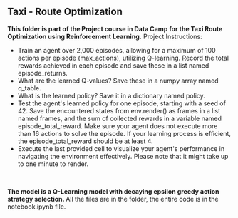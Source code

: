## Taxi - Route Optimization
<b>This folder is part of the Project course in Data Camp for the Taxi Route Optimization using Reinforcement Learning.</b>
Project Instructions:
- Train an agent over 2,000 episodes, allowing for a maximum of 100 actions per episode (max_actions), utilizing Q-learning. Record the total rewards achieved in each episode and save these in a list named episode_returns.
- What are the learned Q-values? Save these in a numpy array named q_table.
- What is the learned policy? Save it in a dictionary named policy.
- Test the agent's learned policy for one episode, starting with a seed of 42. Save the encountered states from env.render() as frames in a list named frames, and the sum of collected rewards in a variable named episode_total_reward. Make sure your agent does not execute more than 16 actions to solve the episode. If your learning process is efficient, the episode_total_reward should be at least 4.
- Execute the last provided cell to visualize your agent's performance in navigating the environment effectively. Please note that it might take up to one minute to render.
<br>

<b>The model is a Q-Learning model with decaying epsilon greedy action strategy selection. </b>
All the files are in the folder, the entire code is in the notebook.ipynb file.
